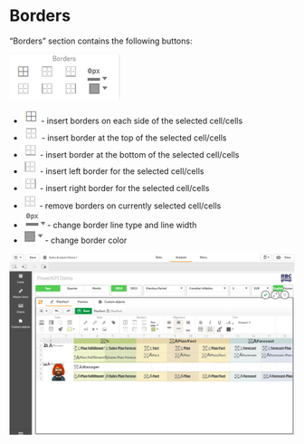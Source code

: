 # Borders

“Borders” section contains the following buttons:

![](../.gitbook/assets/image%20%2829%29.png)

* ![](../.gitbook/assets/image%20%282%29.png) - 
  insert borders on each side of the selected cell/cells
* ![](../.gitbook/assets/image%20%289%29.png) - 
  insert border at the top of the selected cell/cells
* ![](../.gitbook/assets/image%20%2884%29.png) - 
  insert border at the bottom of the selected cell/cells
* ![](../.gitbook/assets/image%20%2835%29.png) - 
  insert left border for the selected cell/cells
* ![](../.gitbook/assets/image%20%2880%29.png) - 
  insert right border for the selected cell/cells
* ![](../.gitbook/assets/image%20%2856%29.png) - 
  remove borders on currently selected cell/cells
* ![](../.gitbook/assets/image%20%2816%29.png) - 
  change border line type and line width
* ![](../.gitbook/assets/image%20%2873%29.png) - 
  change border color

![](../.gitbook/assets/2019-04-02_12-01-39.gif)

